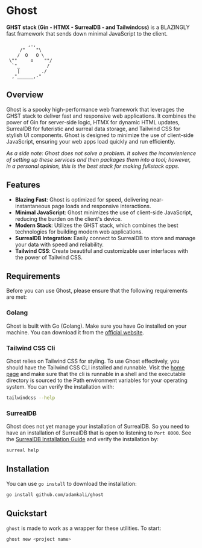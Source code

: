 # Ghost
**GHST stack (Gin - HTMX - SurrealDB - and Tailwindcss)** is a BLAZINGLY fast framework that sends down minimal JavaScript to the client.

```
        ,.,
     /"    "\
    /  O   O \
 \""     o    ""/    
  `"_          /    
    |        ./
  ,"______,-"
```


## Overview

Ghost is a spooky high-performance web framework that leverages the GHST stack to deliver fast and responsive web applications. It combines the power of Gin for server-side logic, HTMX for dynamic HTML updates, SurrealDB for futeristic and surreal data storage, and Tailwind CSS for stylish UI components. Ghost is designed to minimize the use of client-side JavaScript, ensuring your web apps load quickly and run efficiently.

_As a side note: Ghost does not solve a problem. It solves the inconvienience of setting up these services and then packages them into a tool; however, in a personal opinion, this is the best stack for making fullstack apps._

## Features

- **Blazing Fast**: Ghost is optimized for speed, delivering near-instantaneous page loads and responsive interactions.
- **Minimal JavaScript**: Ghost minimizes the use of client-side JavaScript, reducing the burden on the client's device.
- **Modern Stack**: Utilizes the GHST stack, which combines the best technologies for building modern web applications.
- **SurrealDB Integration**: Easily connect to SurrealDB to store and manage your data with speed and reliability.
- **Tailwind CSS**: Create beautiful and customizable user interfaces with the power of Tailwind CSS.

## Requirements

Before you can use Ghost, please ensure that the following requirements are met:

### Golang
Ghost is built with Go (Golang). Make sure you have Go installed on your machine. You can download it from the [official website](https://golang.org/dl/).

### Tailwind CSS Cli
Ghost relies on Tailwind CSS for styling. To use Ghost effectively, you should have the Tailwind CSS CLI installed and runnable. Visit the [home page](https://tailwindcss.com/blog/standalone-cli) and make sure that the cli is runnable in a shell and the executable directory is sourced to the Path environment variables for your operating system. You can verify the installation with: 

```bash
tailwindcss --help
```

### SurrealDB
Ghost does not yet manage your installation of SurrealDB. So you need to have an installation of SurrealDB that is open to listening to `Port 8000`. See the [SurrealDB Installation Guide](https://surrealdb.com/docs/installation) and verify the installation by: 

```bash
surreal help
```

## Installation 
You can use `go install` to download the installation: 
```bash
go install github.com/adamkali/ghost
```

## Quickstart
`ghost` is made to work as a wrapper for these utilities. To start:

```bash
ghost new <project name> 
```


